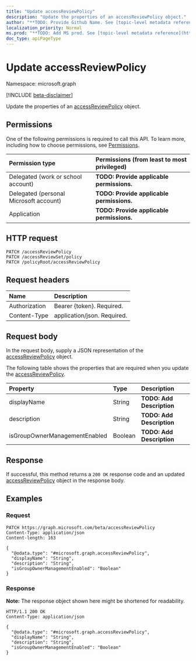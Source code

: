 ```yaml
---
title: "Update accessReviewPolicy"
description: "Update the properties of an accessReviewPolicy object."
author: "**TODO: Provide Github Name. See [topic-level metadata reference](https://msgo.azurewebsites.net/add/document/guidelines/metadata.html#topic-level-metadata)**"
localization_priority: Normal
ms.prod: "**TODO: Add MS prod. See [topic-level metadata reference](https://msgo.azurewebsites.net/add/document/guidelines/metadata.html#topic-level-metadata)**"
doc_type: apiPageType
---
```


# Update accessReviewPolicy
Namespace: microsoft.graph

[!INCLUDE [beta-disclaimer](../../includes/beta-disclaimer.md)]

Update the properties of an [accessReviewPolicy](../resources/accessreviewpolicy.md) object.

## Permissions
One of the following permissions is required to call this API. To learn more, including how to choose permissions, see [Permissions](/graph/permissions-reference).

|Permission type|Permissions (from least to most privileged)|
|:---|:---|
|Delegated (work or school account)|**TODO: Provide applicable permissions.**|
|Delegated (personal Microsoft account)|**TODO: Provide applicable permissions.**|
|Application|**TODO: Provide applicable permissions.**|

## HTTP request

<!-- {
  "blockType": "ignored"
}
-->
``` http
PATCH /accessReviewPolicy
PATCH /accessReviewSet/policy
PATCH /policyRoot/accessReviewPolicy
```

## Request headers
|Name|Description|
|:---|:---|
|Authorization|Bearer {token}. Required.|
|Content-Type|application/json. Required.|

## Request body
In the request body, supply a JSON representation of the [accessReviewPolicy](../resources/accessreviewpolicy.md) object.

The following table shows the properties that are required when you update the [accessReviewPolicy](../resources/accessreviewpolicy.md).

|Property|Type|Description|
|:---|:---|:---|
|displayName|String|**TODO: Add Description**|
|description|String|**TODO: Add Description**|
|isGroupOwnerManagementEnabled|Boolean|**TODO: Add Description**|



## Response

If successful, this method returns a `200 OK` response code and an updated [accessReviewPolicy](../resources/accessreviewpolicy.md) object in the response body.

## Examples

### Request
<!-- {
  "blockType": "request",
  "name": "update_accessreviewpolicy"
}
-->
``` http
PATCH https://graph.microsoft.com/beta/accessReviewPolicy
Content-Type: application/json
Content-length: 163

{
  "@odata.type": "#microsoft.graph.accessReviewPolicy",
  "displayName": "String",
  "description": "String",
  "isGroupOwnerManagementEnabled": "Boolean"
}
```


### Response
**Note:** The response object shown here might be shortened for readability.
<!-- {
  "blockType": "response",
  "truncated": true
}
-->
``` http
HTTP/1.1 200 OK
Content-Type: application/json

{
  "@odata.type": "#microsoft.graph.accessReviewPolicy",
  "displayName": "String",
  "description": "String",
  "isGroupOwnerManagementEnabled": "Boolean"
}
```

